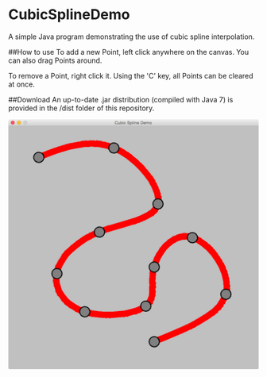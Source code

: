 # CubicSplineDemo
A simple Java program demonstrating the use of cubic spline interpolation.

##How to use
To add a new Point, left click anywhere on the canvas.
You can also drag Points around.

To remove a Point, right click it. Using the 'C' key, all Points can be cleared at once.

##Download
An up-to-date .jar distribution (compiled with Java 7) is provided in the /dist folder of this repository.

![Screenshot](screenshot.jpg)